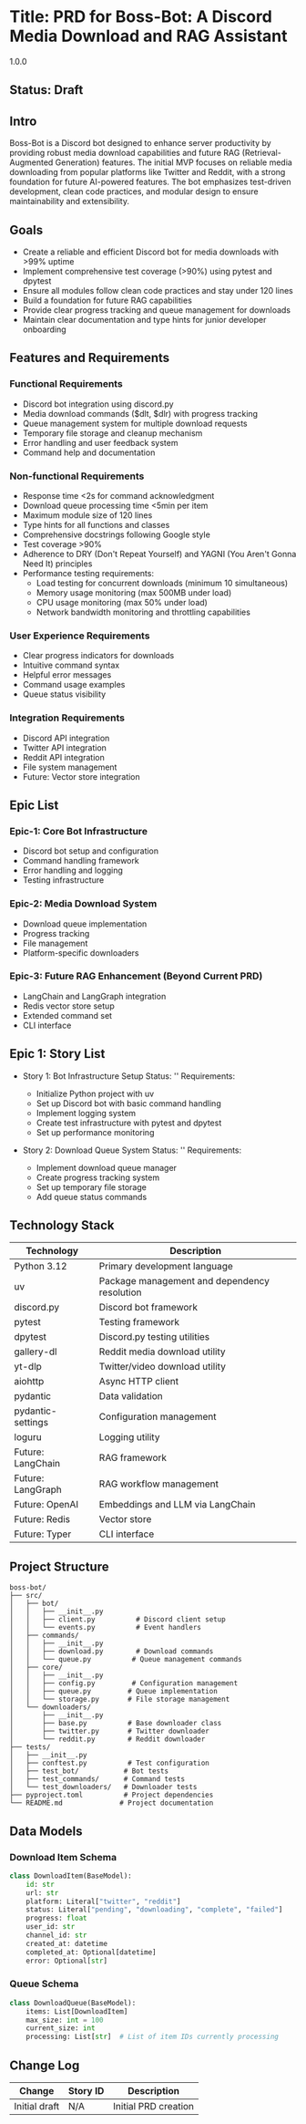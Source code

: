 # Title: PRD for Boss-Bot: A Discord Media Download and RAG Assistant

<version>1.0.0</version>

## Status: Draft

## Intro

Boss-Bot is a Discord bot designed to enhance server productivity by providing robust media download capabilities and future RAG (Retrieval-Augmented Generation) features. The initial MVP focuses on reliable media downloading from popular platforms like Twitter and Reddit, with a strong foundation for future AI-powered features. The bot emphasizes test-driven development, clean code practices, and modular design to ensure maintainability and extensibility.

## Goals

- Create a reliable and efficient Discord bot for media downloads with >99% uptime
- Implement comprehensive test coverage (>90%) using pytest and dpytest
- Ensure all modules follow clean code practices and stay under 120 lines
- Build a foundation for future RAG capabilities
- Provide clear progress tracking and queue management for downloads
- Maintain clear documentation and type hints for junior developer onboarding

## Features and Requirements

### Functional Requirements
- Discord bot integration using discord.py
- Media download commands ($dlt, $dlr) with progress tracking
- Queue management system for multiple download requests
- Temporary file storage and cleanup mechanism
- Error handling and user feedback system
- Command help and documentation

### Non-functional Requirements
- Response time <2s for command acknowledgment
- Download queue processing time <5min per item
- Maximum module size of 120 lines
- Type hints for all functions and classes
- Comprehensive docstrings following Google style
- Test coverage >90%
- Adherence to DRY (Don't Repeat Yourself) and YAGNI (You Aren't Gonna Need It) principles
- Performance testing requirements:
  * Load testing for concurrent downloads (minimum 10 simultaneous)
  * Memory usage monitoring (max 500MB under load)
  * CPU usage monitoring (max 50% under load)
  * Network bandwidth monitoring and throttling capabilities

### User Experience Requirements
- Clear progress indicators for downloads
- Intuitive command syntax
- Helpful error messages
- Command usage examples
- Queue status visibility

### Integration Requirements
- Discord API integration
- Twitter API integration
- Reddit API integration
- File system management
- Future: Vector store integration

## Epic List

### Epic-1: Core Bot Infrastructure
- Discord bot setup and configuration
- Command handling framework
- Error handling and logging
- Testing infrastructure

### Epic-2: Media Download System
- Download queue implementation
- Progress tracking
- File management
- Platform-specific downloaders

### Epic-3: Future RAG Enhancement (Beyond Current PRD)
- LangChain and LangGraph integration
- Redis vector store setup
- Extended command set
- CLI interface

## Epic 1: Story List

- Story 1: Bot Infrastructure Setup
  Status: ''
  Requirements:
  - Initialize Python project with uv
  - Set up Discord bot with basic command handling
  - Implement logging system
  - Create test infrastructure with pytest and dpytest
  - Set up performance monitoring

- Story 2: Download Queue System
  Status: ''
  Requirements:
  - Implement download queue manager
  - Create progress tracking system
  - Set up temporary file storage
  - Add queue status commands

## Technology Stack

| Technology | Description |
|------------|-------------|
| Python 3.12 | Primary development language |
| uv | Package management and dependency resolution |
| discord.py | Discord bot framework |
| pytest | Testing framework |
| dpytest | Discord.py testing utilities |
| gallery-dl | Reddit media download utility |
| yt-dlp | Twitter/video download utility |
| aiohttp | Async HTTP client |
| pydantic | Data validation |
| pydantic-settings | Configuration management |
| loguru | Logging utility |
| Future: LangChain | RAG framework |
| Future: LangGraph | RAG workflow management |
| Future: OpenAI | Embeddings and LLM via LangChain |
| Future: Redis | Vector store |
| Future: Typer | CLI interface |

## Project Structure

```text
boss-bot/
├── src/
│   ├── bot/
│   │   ├── __init__.py
│   │   ├── client.py          # Discord client setup
│   │   └── events.py          # Event handlers
│   ├── commands/
│   │   ├── __init__.py
│   │   ├── download.py        # Download commands
│   │   └── queue.py          # Queue management commands
│   ├── core/
│   │   ├── __init__.py
│   │   ├── config.py         # Configuration management
│   │   ├── queue.py         # Queue implementation
│   │   └── storage.py       # File storage management
│   └── downloaders/
│       ├── __init__.py
│       ├── base.py          # Base downloader class
│       ├── twitter.py       # Twitter downloader
│       └── reddit.py        # Reddit downloader
├── tests/
│   ├── __init__.py
│   ├── conftest.py          # Test configuration
│   ├── test_bot/           # Bot tests
│   ├── test_commands/      # Command tests
│   └── test_downloaders/   # Downloader tests
├── pyproject.toml          # Project dependencies
└── README.md              # Project documentation
```

## Data Models

### Download Item Schema
```python
class DownloadItem(BaseModel):
    id: str
    url: str
    platform: Literal["twitter", "reddit"]
    status: Literal["pending", "downloading", "complete", "failed"]
    progress: float
    user_id: str
    channel_id: str
    created_at: datetime
    completed_at: Optional[datetime]
    error: Optional[str]
```

### Queue Schema
```python
class DownloadQueue(BaseModel):
    items: List[DownloadItem]
    max_size: int = 100
    current_size: int
    processing: List[str]  # List of item IDs currently processing
```

## Change Log

| Change | Story ID | Description |
|--------|----------|-------------|
| Initial draft | N/A | Initial PRD creation |
